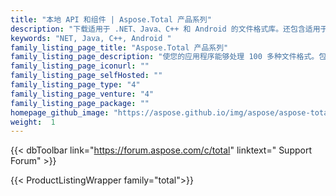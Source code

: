 ```yaml
---
title: "本地 API 和组件 | Aspose.Total 产品系列"
description: "下载适用于 .NET、Java、C++ 和 Android 的文件格式库。还包含适用于所有 Office 文件格式的 Reporting Services 扩展、SharePoint 组件和 JasperReports 导出器。"
keywords: "NET, Java, C++, Android "
family_listing_page_title: "Aspose.Total 产品系列"
family_listing_page_description: "使您的应用程序能够处理 100 多种文件格式。包括我们所有的 52 种独立产品。"
family_listing_page_iconurl: ""
family_listing_page_selfHosted: ""
family_listing_page_type: "4"
family_listing_page_venture: "4"
family_listing_page_package: ""
homepage_github_image: "https://aspose.github.io/img/aspose/aspose-total.png"
weight:  1
---
```


{{< dbToolbar link="https://forum.aspose.com/c/total" linktext=" Support Forum" >}}

{{< ProductListingWrapper family="total">}}

